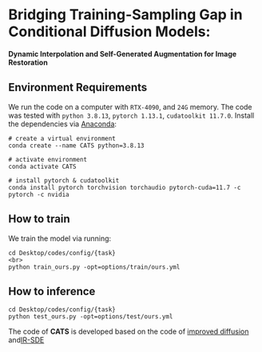 # Bridging Training-Sampling Gap in Conditional Diffusion Models:
**Dynamic Interpolation and Self-Generated Augmentation for Image Restoration**


## Environment Requirements

 We run the code on a computer with `RTX-4090`, and `24G` memory. The code was tested with `python 3.8.13`, `pytorch 1.13.1`, `cudatoolkit 11.7.0`. Install the dependencies via [Anaconda](https://www.anaconda.com/):

```
# create a virtual environment
conda create --name CATS python=3.8.13

# activate environment
conda activate CATS

# install pytorch & cudatoolkit
conda install pytorch torchvision torchaudio pytorch-cuda=11.7 -c pytorch -c nvidia
```

## How to train
We train the model via running:

```
cd Desktop/codes/config/{task}
<br>
python train_ours.py -opt=options/train/ours.yml
```
## How to inference
```
cd Desktop/codes/config/{task}
python test_ours.py -opt=options/test/ours.yml
```


The code of **CATS** is developed based on the code of [improved diffusion](https://github.com/openai/improved-diffusion) and[IR-SDE](https://github.com/Algolzw/image-restoration-sde)


